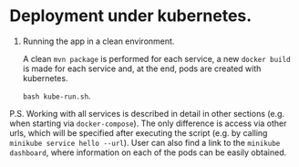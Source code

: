 # Deployment under kubernetes.

1. Running the app in a clean environment.

    A clean `mvn package` is performed for each
    service, a new `docker build` is made for each service and,
    at the end, pods are created with kubernetes.
    
    `bash kube-run.sh`.
    
P.S. Working with all services is described in detail in other
sections (e.g. when starting via `docker-compose`). The only
difference is access via other urls, which will be specified
after executing the script (e.g. by calling
`minikube service hello --url`). User can also find a link to
the `minikube dashboard`, where information on each of the
pods can be easily obtained.